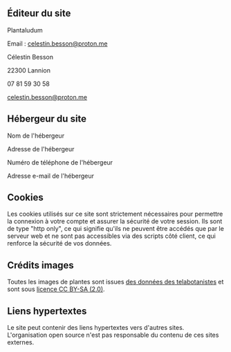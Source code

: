 ## Éditeur du site

Plantaludum

Email : celestin.besson@proton.me

Célestin Besson

22300 Lannion

07 81 59 30 58

celestin.besson@proton.me

## Hébergeur du site

Nom de l'hébergeur

Adresse de l'hébergeur

Numéro de téléphone de l'hébergeur

Adresse e-mail de l'hébergeur

## Cookies

Les cookies utilisés sur ce site sont strictement nécessaires pour permettre la connexion à votre compte et assurer la sécurité de votre session. Ils sont de type "http only", ce qui signifie qu'ils ne peuvent être accédés que par le serveur web et ne sont pas accessibles via des scripts côté client, ce qui renforce la sécurité de vos données.

## Crédits images

Toutes les images de plantes sont issues [des données des telabotanistes](https://www.tela-botanica.org/appli:pictoflora) et sont sous [licence CC BY-SA (2.0)](https://creativecommons.org/licenses/by-sa/2.0/).

## Liens hypertextes

Le site peut contenir des liens hypertextes vers d'autres sites. L'organisation open source n'est pas responsable du contenu de ces sites externes.
